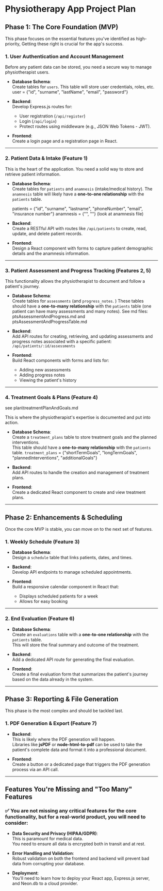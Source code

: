 # Physiotherapy App Project Plan

## Phase 1: The Core Foundation (MVP)

This phase focuses on the essential features you've identified as high-priority, Getting these right is crucial for the app's success.

### 1. User Authentication and Account Management

Before any patient data can be stored, you need a secure way to manage physiotherapist users.

- **Database Schema**:  
   Create tables for `users`. This table will store user credentials, roles, etc.
  user = {"id", "surname", "lastName", "email", "password"}

- **Backend**:  
  Develop Express.js routes for:

  - User registration (`/api/register`)
  - Login (`/api/login`)
  - Protect routes using middleware (e.g., JSON Web Tokens - JWT).

- **Frontend**:  
  Create a login page and a registration page in React.

---

### 2. Patient Data & Intake (Feature 1)

This is the heart of the application. You need a solid way to store and retrieve patient information.

- **Database Schema**:  
  Create tables for `patients` and `anamnesis` (intake/medical history). The `anamnesis` table will likely have a **one-to-one relationship** with the `patients` table.

  patients = {"id", "surname", "lastname", "phoneNumber", "email", "insurance number"}
  anamnesis = {"", ""} (look at anamnesis file)

- **Backend**:  
  Create a RESTful API with routes like `/api/patients` to create, read, update, and delete patient records.

- **Frontend**:  
  Design a React component with forms to capture patient demographic details and the anamnesis information.

---

### 3. Patient Assessment and Progress Tracking (Features 2, 5)

This functionality allows the physiotherapist to document and follow a patient's journey.

- **Database Schema**:  
   Create tables for `assessments` (and `progress_notes`.  )
   These tables should have a **one-to-many relationship** with the `patients` table (one patient can have many assessments and many notes).
  See md files: ptsAssessmentAndProgress.md and
  ptsAssessmentAndProgressTable.md
- **Backend**:  
  Add API routes for creating, retrieving, and updating assessments and progress notes associated with a specific patient:  
  `/api/patients/:id/assessments`

- **Frontend**:  
  Build React components with forms and lists for:
  - Adding new assessments
  - Adding progress notes
  - Viewing the patient's history

---

### 4. Treatment Goals & Plans (Feature 4)

see plan\treatmentPlanAndGoals.md

This is where the physiotherapist's expertise is documented and put into action.

- **Database Schema**:  
  Create a `treatment_plans` table to store treatment goals and the planned interventions.  
  This table should have a **one-to-many relationship** with the `patients` table.
`treatment_plans` = {"shortTermGoals", "longTermGoals", "plannedInterventions", "additionalGoals"}

- **Backend**:  
  Add API routes to handle the creation and management of treatment plans.

- **Frontend**:  
  Create a dedicated React component to create and view treatment plans.

---

## Phase 2: Enhancements & Scheduling

Once the core MVP is stable, you can move on to the next set of features.

### 1. Weekly Schedule (Feature 3)

- **Database Schema**:  
  Design a `schedule` table that links patients, dates, and times.

- **Backend**:  
  Develop API endpoints to manage scheduled appointments.

- **Frontend**:  
  Build a responsive calendar component in React that:
  - Displays scheduled patients for a week
  - Allows for easy booking

---

### 2. End Evaluation (Feature 6)

- **Database Schema**:  
  Create an `evaluations` table with a **one-to-one relationship** with the `patients` table.  
  This will store the final summary and outcome of the treatment.

- **Backend**:  
  Add a dedicated API route for generating the final evaluation.

- **Frontend**:  
  Create a final evaluation form that summarizes the patient's journey based on the data already in the system.

---

## Phase 3: Reporting & File Generation

This phase is the most complex and should be tackled last.

### 1. PDF Generation & Export (Feature 7)

- **Backend**:  
  This is likely where the PDF generation will happen.  
  Libraries like **jsPDF** or **node-html-to-pdf** can be used to take the patient's complete data and format it into a professional document.

- **Frontend**:  
  Create a button or a dedicated page that triggers the PDF generation process via an API call.

---

## Features You're Missing and "Too Many" Features

### ✅ You are not missing any critical features for the core functionality, but for a real-world product, you will need to consider:

- **Data Security and Privacy (HIPAA/GDPR)**:  
  This is paramount for medical data.  
  You need to ensure all data is encrypted both in transit and at rest.

- **Error Handling and Validation**:  
  Robust validation on both the frontend and backend will prevent bad data from corrupting your database.

- **Deployment**:  
  You'll need to learn how to deploy your React app, Express.js server, and Neon.db to a cloud provider.
